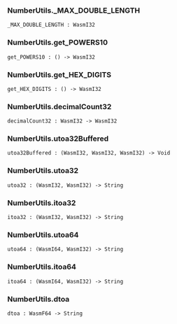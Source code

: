 ### NumberUtils.**_MAX_DOUBLE_LENGTH**

```grain
_MAX_DOUBLE_LENGTH : WasmI32
```

### NumberUtils.**get_POWERS10**

```grain
get_POWERS10 : () -> WasmI32
```

### NumberUtils.**get_HEX_DIGITS**

```grain
get_HEX_DIGITS : () -> WasmI32
```

### NumberUtils.**decimalCount32**

```grain
decimalCount32 : WasmI32 -> WasmI32
```

### NumberUtils.**utoa32Buffered**

```grain
utoa32Buffered : (WasmI32, WasmI32, WasmI32) -> Void
```

### NumberUtils.**utoa32**

```grain
utoa32 : (WasmI32, WasmI32) -> String
```

### NumberUtils.**itoa32**

```grain
itoa32 : (WasmI32, WasmI32) -> String
```

### NumberUtils.**utoa64**

```grain
utoa64 : (WasmI64, WasmI32) -> String
```

### NumberUtils.**itoa64**

```grain
itoa64 : (WasmI64, WasmI32) -> String
```

### NumberUtils.**dtoa**

```grain
dtoa : WasmF64 -> String
```

